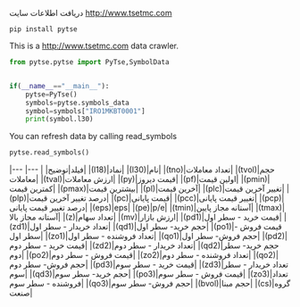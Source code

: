 دریافت اطلاعات سایت
http://www.tsetmc.com

```
pip install pytse
```

This is a http://www.tsetmc.com data crawler.

 
```python
from pytse.pytse import PyTse,SymbolData


if(__name__=="__main__"):
    pytse=PyTse()    
    symbols=pytse.symbols_data
    symbol=symbols["IRO1MKBT0001"] 
    print(symbol.l30)

```
You can refresh data by calling read_symbols
```python
pytse.read_symbols()
```
|--- |--- |
|فیلد|توضیح|
|(l18)|نماد|
|(l30)|نام|
|(tno)|تعداد معاملات|
|(tvol)|حجم معاملات|
|(tval)|ارزش معاملات|
|(py)|قیمت دیروز|
|(pf)|اولین قیمت|
|(pmin)|کمترین قیمت|
|(pmax)|بیشترین قیمت|
|(pl)|آخرین قیمت|
|(plc)|تغییر آخرین قیمت|
|(plp)|درصد تغییر آخرین قیمت|
|(pc)|قیمت پایانی|
|(pcc)|تغییر قیمت پایانی|
|(pcp)|درصد تغییر قیمت پایانی|
|(eps)|eps|
|(pe)|p/e|
|(tmin)|آستانه مجاز پایین|
|(tmax)|آستانه مجاز بالا|
|(z)|تعداد سهام|
|(mv)|ارزش بازار|
|(pd1)|قیمت خرید - سطر اول|
|(zd1)|تعداد خریدار - سطر اول|
|(qd1)|حجم خرید- سطر اول|
|(po1)|قیمت فروش - سطر اول|
|(zo1)|تعداد فروشنده - سطر اول|
|(qo1)|حجم فروش- سطر اول|
|(pd2)|قیمت خرید - سطر دوم|
|(zd2)|تعداد خریدار - سطر دوم|
|(qd2)|حجم خرید- سطر دوم|
|(po2)|قیمت فروش - سطر دوم|
|(zo2)|تعداد فروشنده - سطر دوم|
|(qo2)|حجم فروش- سطر دوم|
|(pd3)|قیمت خرید - سطر سوم|
|(zd3)|تعداد خریدار - سطر سوم|
|(qd3)|حجم خرید- سطر سوم|
|(po3)|قیمت فروش - سطر سوم|
|(zo3)|تعداد فروشنده - سطر سوم|
|(qo3)|حجم فروش- سطر سوم|
|(bvol)|حجم مبنا|
|(cs)|گروه صنعت|
